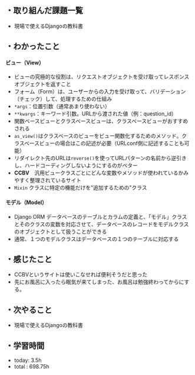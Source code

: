 ## ・取り組んだ課題一覧
- 現場で使えるDjangoの教科書

## ・わかったこと
#### ビュー（View）
- ビューの究極的な役割は、リクエストオブジェクトを受け取ってレスポンスオブジェクトを返すこと
- フォーム（Form）は、ユーザーからの入力を受け取って、バリデーション（チェック）して、処理するための仕組み
- `*args`：位置引数（通常あまり使わない）
- `**kwargs`：キーワード引数。URLから渡された値（例：question_id）
- 関数ベースビューとクラスベースビューは、クラスベースビューがおすすめされる
- `as_view()`はクラスベースのビューをビュー関数化するためのメソッド。クラスベースビューの場合はこの記述が必要（URLconf側に記述することも可能）
- リダイレクト先のURLは`reverse()`を使ってURLパターンの名前から逆引きし、ハードコーディングしないようにするのがベター
- **CCBV**　汎用ビュークラスごとにどんな変数やメソッドが使われているかみやすく整理されているサイト
- `Mixin` クラスに特定の機能だけを"追加するための"クラス 

#### モデル（Model）
- Django ORM  データベースのテーブルとカラムの定義と、「モデル」クラスとそのクラスの変数を対応させて、データベースのレコードをモデルクラスのオブジェクトとして扱うことができる
- 通常、１つのモデルクラスはデータベースの１つのテーブルに対応する



## ・感じたこと
- CCBVというサイトは使いこなせれば便利そうだと思った
- 先にお風呂に入ったら眠気が来てしまった、お風呂は勉強終わってからにする。


## ・次やること
- 現場で使えるDjangoの教科書

## ・学習時間
- today:  3.5h
- total  : 698.75h
